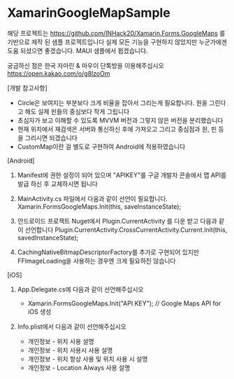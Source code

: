# XamarinGoogleMapSample

해당 프로젝트는 https://github.com/INHack20/Xamarin.Forms.GoogleMaps 를 기반으로 제작 된 샘플 프로젝트입니다
실제 모든 기능을 구현하지 않았지만 누군가에겐 도움 되셨으면 좋겠습니다.
MAUI 샘플에서 뵙겠습니다.

궁금하신 점은 한국 자마린 & 마우이 단톡방을 이용해주십시오
https://open.kakao.com/o/g8lzoOm

[개발 참고사항]
   - Circle은 보여지는 부분보다 크게 비율을 잡아서 그리는게 필요합니다. 원을 그린다고 해도 실제 핀들의 중심보다 작게 그립니다
   - 초심자가 보고 이해할 수 있도록 MVVM 버전과 그렇지 않은 버전을 분리했습니다
   - 현재 위치에서 재검색은 서버와 통신하신 후에 가져오고 그리고 중심점과 원, 핀 등을 그리시면 되겠습니다
   - CustomMap이란 걸 별도로 구현하여 Android에 적용하였습니다



[Android]

1. Manifest에 권한 설정이 되어 있으며 "APIKEY"를 구글 개발자 콘솔에서 맵 API를 발급 하신 후 교체하시면 됩니다
   <meta-data android:name="com.google.android.geo.API_KEY" android:value="APIKEY" />

2. MainActivity.cs 파일에서 다음과 같이 선언이 필요합니다.
   Xamarin.FormsGoogleMaps.Init(this, saveInstanceState);
   
3. 안드로이드 프로젝트 Nuget에서 Plugin.CurrentActivity 를 다운 받고 다음과 같이 선언합니다
   Plugin.CurrentActivity.CrossCurrentActivity.Current.Init(this, savedInstanceState);
   
4. CachingNativeBitmapDescriptorFactory를 추가로 구현되어 있지만 FFImageLoading을 사용하는 경우엔 크게 필요하진 않습니다



[iOS]
1. App.Delegate.cs에 다음과 같이 선언해주십시오
   - Xamarin.FormsGoogleMaps.Init("API KEY"); // Google Maps API for iOS 생성

2. Info.plist에서 다음과 같이 선언해주십시오
   - 개인정보 - 위치 사용 설명
   - 개인정보 - 위치 사용시 사용 설명
   - 개인정보 - 위치 항상 사용 및 위치 사용 시 설명
   - 개인정보 - Location Always 사용 설명
